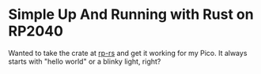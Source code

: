 # Simple Up And Running with Rust on RP2040
Wanted to take the crate at [rp-rs](https://github.com/rp-rs/rp-hal) and get it working for my Pico.
It always starts with "hello world" or a blinky light, right?